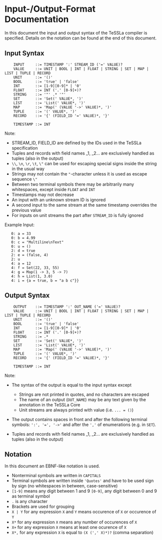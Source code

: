 Input-/Output-Format Documentation
==================================

In this document the input and output syntax of the TeSSLa compiler is specified.
Details on the notation can be found at the end of this document.

Input Syntax
----------------------------------

```
    INPUT     ::= TIMESTAMP ':' STREAM_ID ('=' VALUE)?
    VALUE     ::= UNIT | BOOL | INT | FLOAT | STRING | SET | MAP | LIST | TUPLE | RECORD
    UNIT      ::= '()'
    BOOL      ::= 'true' | 'false'
    INT       ::= [1-9][0-9]* | '0'
    FLOAT     ::= INT ('.' [0-9]+)?
    STRING    ::= '"' .* '"'
    SET       ::= 'Set(' VALUE*, ')'
    LIST      ::= 'List(' VALUE*, ')'
    MAP       ::= 'Map(' (VALUE '->' VALUE)*, ')'
    TUPLE     ::= '(' VALUE*, ')'
    RECORD    ::= '{' (FIELD_ID '=' VALUE)*, '}'

    TIMESTAMP ::= INT
```

Note:

 - STREAM_ID, FIELD_ID are defined by the IDs used in the TeSSLa specification
 - Tuples and records with field names \_1, \_2... are exclusively handled as tuples (also in the output)
 - `\\`, `\n`, `\r`, `\t`, `\"` can be used for escaping special signs inside the string in the usual way
 - Strings may not contain the `"`-character unless it is used as escape sequence `\"`
 - Between two terminal symbols there may be arbitrarily many whitespaces, except inside `FLOAT` and `INT`
 - Timestamps may not decrease
 - An input with an unknown stream ID is ignored
 - A second input to the same stream at the same timestamp overrides the previous value
 - For inputs on unit streams the part after `STREAM_ID` is fully ignored

 Example Input:

 ```
    0: a = 33
    0: b = 4.99
    0: c = "Multiline\nText"
    0: u = ()
    2: d = true
    2: e = (false, 4)
    2: u
    4: a = 12
    4: f = Set(22, 33, 55)
    4: g = Map(1 -> 3, 5 -> 7)
    4: h = List(1, 3.0)
    4: i = {a = true, b = "a b c"}}
 ```

Output Syntax
----------------------------------

```
    OUTPUT    ::= TIMESTAMP ':' OUT_NAME ('=' VALUE)?
    VALUE     ::= UNIT | BOOL | INT | FLOAT | STRING | SET | MAP | LIST | TUPLE | RECORD
    UNIT      ::= '()'
    BOOL      ::= 'true' | 'false'
    INT       ::= [1-9][0-9]* | '0'
    FLOAT     ::= INT ('.' [0-9]+)?
    STRING    ::= .*
    SET       ::= 'Set(' VALUE*, ')'
    LIST      ::= 'List(' VALUE*, ')'
    MAP       ::= 'Map(' (VALUE '->' VALUE)*, ')'
    TUPLE     ::= '(' VALUE*, ')'
    RECORD    ::= '{' (FIELD_ID '=' VALUE)*, '}'

    TIMESTAMP ::= INT
```

Note:

- The syntax of the output is equal to the input syntax except

    * Strings are not printed in quotes, and no characters are escaped
    * The name of an output (`OUT_NAME`) may be any text given by the annotation in the TeSSLa Core
    * Unit streams are always printed with value (i.e. `... = ()`)

- The output contains spaces in front and after the following terminal symbols: `':', '=', '->'` and after
the `','` of enumerations (e.g. in `SET`).

- Tuples and records with field names \_1, \_2... are exclusively handled as tuples (also in the output)

Notation
----------------------------------

In this document an EBNF-like notation is used.

 - Nonterminal symbols are written in `CAPITALS`
 - Terminal symbols are written inside `'Quotes'` and have to be used sign by sign (no whitespaces in between, case-sensitive)
 - `[1-9]` means any digit between 1 and 9 `[0-9]`, any digit between 0 and 9 as terminal symbol
 - `.` is any character
 - Brackets are used for grouping
 - `X | Y` for any expression `X` and `Y` means occurence of `X` or occurence of `Y`
 - `X*` for any expression `X` means any number of occurences of `X`
 - `X+` for any expression `X` means at least one ocurence of `X`
 - `X*,` for any expression `X` is equal to `(X (',' X)*)?` (comma separation)

